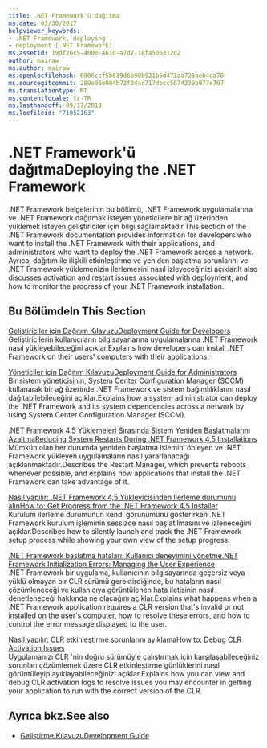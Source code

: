 ```yaml
---
title: .NET Framework'ü dağıtma
ms.date: 03/30/2017
helpviewer_keywords:
- .NET Framework, deploying
- deployment [.NET Framework]
ms.assetid: 19df26c5-4008-461d-a7d7-18f4506312d2
author: mairaw
ms.author: mairaw
ms.openlocfilehash: 6906ccf5b639d6b90b921b5d471aa723aeb4da78
ms.sourcegitcommit: 289e06e904b72f34ac717dbcc5074239b977e707
ms.translationtype: MT
ms.contentlocale: tr-TR
ms.lasthandoff: 09/17/2019
ms.locfileid: "71052163"
---
```

# <a name="deploying-the-net-framework"></a><span data-ttu-id="9137c-102">.NET Framework'ü dağıtma</span><span class="sxs-lookup"><span data-stu-id="9137c-102">Deploying the .NET Framework</span></span>
<span data-ttu-id="9137c-103">.NET Framework belgelerinin bu bölümü, .NET Framework uygulamalarına ve .NET Framework dağıtmak isteyen yöneticilere bir ağ üzerinden yüklemek isteyen geliştiriciler için bilgi sağlamaktadır.</span><span class="sxs-lookup"><span data-stu-id="9137c-103">This section of the .NET Framework documentation provides information for developers who want to install the .NET Framework with their applications, and administrators who want to deploy the .NET Framework across a network.</span></span> <span data-ttu-id="9137c-104">Ayrıca, dağıtım ile ilişkili etkinleştirme ve yeniden başlatma sorunlarını ve .NET Framework yüklemenizin ilerlemesini nasıl izleyeceğinizi açıklar.</span><span class="sxs-lookup"><span data-stu-id="9137c-104">It also discusses activation and restart issues associated with deployment, and how to monitor the progress of your .NET Framework installation.</span></span>  
  
## <a name="in-this-section"></a><span data-ttu-id="9137c-105">Bu Bölümde</span><span class="sxs-lookup"><span data-stu-id="9137c-105">In This Section</span></span>  
 [<span data-ttu-id="9137c-106">Geliştiriciler için Dağıtım Kılavuzu</span><span class="sxs-lookup"><span data-stu-id="9137c-106">Deployment Guide for Developers</span></span>](deployment-guide-for-developers.md)  
 <span data-ttu-id="9137c-107">Geliştiricilerin kullanıcıların bilgisayarlarına uygulamalarına .NET Framework nasıl yükleyebileceğini açıklar.</span><span class="sxs-lookup"><span data-stu-id="9137c-107">Explains how developers can install .NET Framework on their users' computers with their applications.</span></span>  
  
 [<span data-ttu-id="9137c-108">Yöneticiler için Dağıtım Kılavuzu</span><span class="sxs-lookup"><span data-stu-id="9137c-108">Deployment Guide for Administrators</span></span>](guide-for-administrators.md)  
 <span data-ttu-id="9137c-109">Bir sistem yöneticisinin, System Center Configuration Manager (SCCM) kullanarak bir ağ üzerinde .NET Framework ve sistem bağımlılıklarını nasıl dağıtabilebileceğini açıklar.</span><span class="sxs-lookup"><span data-stu-id="9137c-109">Explains how a system administrator can deploy the .NET Framework and its system dependencies across a network by using System Center Configuration Manager (SCCM).</span></span>  
  
 [<span data-ttu-id="9137c-110">.NET Framework 4.5 Yüklemeleri Sırasında Sistem Yeniden Başlatmalarını Azaltma</span><span class="sxs-lookup"><span data-stu-id="9137c-110">Reducing System Restarts During .NET Framework 4.5 Installations</span></span>](reducing-system-restarts.md)  
 <span data-ttu-id="9137c-111">Mümkün olan her durumda yeniden başlatma Işlemini önleyen ve .NET Framework yükleyen uygulamaların nasıl yararlanacağı açıklanmaktadır.</span><span class="sxs-lookup"><span data-stu-id="9137c-111">Describes the Restart Manager, which prevents reboots whenever possible, and explains how applications that install the .NET Framework can take advantage of it.</span></span>  
  
 [<span data-ttu-id="9137c-112">Nasıl yapılır: .NET Framework 4,5 Yükleyicisinden Ilerleme durumunu alın</span><span class="sxs-lookup"><span data-stu-id="9137c-112">How to: Get Progress from the .NET Framework 4.5 Installer</span></span>](how-to-get-progress-from-the-dotnet-installer.md)  
 <span data-ttu-id="9137c-113">Kurulum ilerleme durumunun kendi görünümünü gösterirken .NET Framework kurulum işleminin sessizce nasıl başlatılmasını ve izleneceğini açıklar.</span><span class="sxs-lookup"><span data-stu-id="9137c-113">Describes how to silently launch and track the .NET Framework setup process while showing your own view of the setup progress.</span></span>  
  
 [<span data-ttu-id="9137c-114">.NET Framework başlatma hataları: Kullanıcı deneyimini yönetme</span><span class="sxs-lookup"><span data-stu-id="9137c-114">.NET Framework Initialization Errors: Managing the User Experience</span></span>](initialization-errors-managing-the-user-experience.md)  
 <span data-ttu-id="9137c-115">.NET Framework bir uygulama, kullanıcının bilgisayarında geçersiz veya yüklü olmayan bir CLR sürümü gerektirdiğinde, bu hataların nasıl çözümleneceği ve kullanıcıya görüntülenen hata iletisinin nasıl denetleneceği hakkında ne olacağını açıklar.</span><span class="sxs-lookup"><span data-stu-id="9137c-115">Explains what happens when a .NET Framework application requires a CLR version that's invalid or not installed on the user's computer, how to resolve these errors, and how to control the error message displayed to the user.</span></span>  
  
 [<span data-ttu-id="9137c-116">Nasıl yapılır: CLR etkinleştirme sorunlarını ayıklama</span><span class="sxs-lookup"><span data-stu-id="9137c-116">How to: Debug CLR Activation Issues</span></span>](how-to-debug-clr-activation-issues.md)  
 <span data-ttu-id="9137c-117">Uygulamanızı CLR 'nin doğru sürümüyle çalıştırmak için karşılaşabileceğiniz sorunları çözümlemek üzere CLR etkinleştirme günlüklerini nasıl görüntüleyip ayıklayabileceğinizi açıklar.</span><span class="sxs-lookup"><span data-stu-id="9137c-117">Explains how you can view and debug CLR activation logs to resolve issues you may encounter in getting your application to run with the correct version of the CLR.</span></span>  
  
## <a name="see-also"></a><span data-ttu-id="9137c-118">Ayrıca bkz.</span><span class="sxs-lookup"><span data-stu-id="9137c-118">See also</span></span>

- [<span data-ttu-id="9137c-119">Geliştirme Kılavuzu</span><span class="sxs-lookup"><span data-stu-id="9137c-119">Development Guide</span></span>](../development-guide.md)
